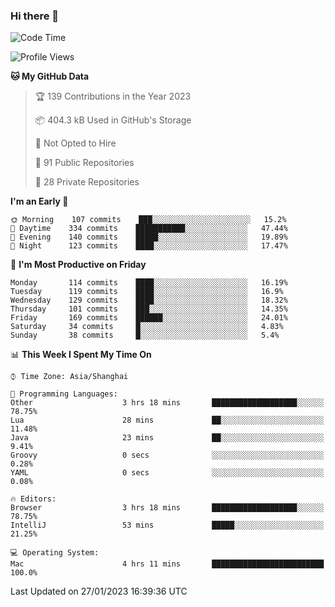 ### Hi there 👋

<!--
**qbosen/qbosen** is a ✨ _special_ ✨ repository because its `README.md` (this file) appears on your GitHub profile.

Here are some ideas to get you started:

- 🔭 I’m currently working on ...
- 🌱 I’m currently learning ...
- 👯 I’m looking to collaborate on ...
- 🤔 I’m looking for help with ...
- 💬 Ask me about ...
- 📫 How to reach me: ...
- 😄 Pronouns: ...
- ⚡ Fun fact: ...
-->

<!--START_SECTION:waka-->
![Code Time](http://img.shields.io/badge/Code%20Time-1%2C146%20hrs%209%20mins-blue)

![Profile Views](http://img.shields.io/badge/Profile%20Views-2-blue)

**🐱 My GitHub Data** 

> 🏆 139 Contributions in the Year 2023
 > 
> 📦 404.3 kB Used in GitHub's Storage 
 > 
> 🚫 Not Opted to Hire
 > 
> 📜 91 Public Repositories 
 > 
> 🔑 28 Private Repositories  
 > 
**I'm an Early 🐤** 

```text
🌞 Morning    107 commits    ███░░░░░░░░░░░░░░░░░░░░░░   15.2% 
🌆 Daytime    334 commits    ███████████░░░░░░░░░░░░░░   47.44% 
🌃 Evening    140 commits    █████░░░░░░░░░░░░░░░░░░░░   19.89% 
🌙 Night      123 commits    ████░░░░░░░░░░░░░░░░░░░░░   17.47%

```
📅 **I'm Most Productive on Friday** 

```text
Monday       114 commits    ████░░░░░░░░░░░░░░░░░░░░░   16.19% 
Tuesday      119 commits    ████░░░░░░░░░░░░░░░░░░░░░   16.9% 
Wednesday    129 commits    ████░░░░░░░░░░░░░░░░░░░░░   18.32% 
Thursday     101 commits    ███░░░░░░░░░░░░░░░░░░░░░░   14.35% 
Friday       169 commits    ██████░░░░░░░░░░░░░░░░░░░   24.01% 
Saturday     34 commits     █░░░░░░░░░░░░░░░░░░░░░░░░   4.83% 
Sunday       38 commits     █░░░░░░░░░░░░░░░░░░░░░░░░   5.4%

```


📊 **This Week I Spent My Time On** 

```text
⌚︎ Time Zone: Asia/Shanghai

💬 Programming Languages: 
Other                    3 hrs 18 mins       ███████████████████░░░░░░   78.75% 
Lua                      28 mins             ██░░░░░░░░░░░░░░░░░░░░░░░   11.48% 
Java                     23 mins             ██░░░░░░░░░░░░░░░░░░░░░░░   9.41% 
Groovy                   0 secs              ░░░░░░░░░░░░░░░░░░░░░░░░░   0.28% 
YAML                     0 secs              ░░░░░░░░░░░░░░░░░░░░░░░░░   0.08%

🔥 Editors: 
Browser                  3 hrs 18 mins       ███████████████████░░░░░░   78.75% 
IntelliJ                 53 mins             █████░░░░░░░░░░░░░░░░░░░░   21.25%

💻 Operating System: 
Mac                      4 hrs 11 mins       █████████████████████████   100.0%

```


 Last Updated on 27/01/2023 16:39:36 UTC
<!--END_SECTION:waka-->
